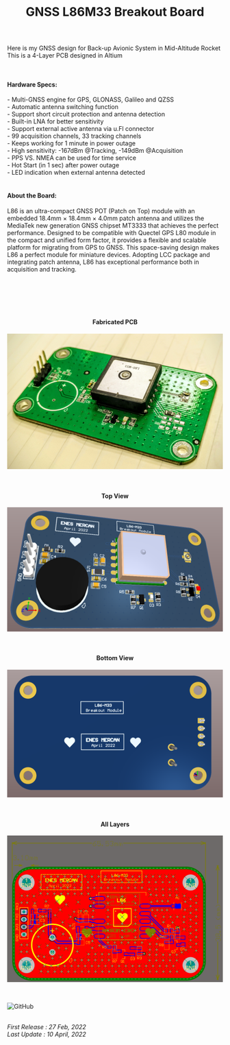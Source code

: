 <!-- BAŞLIK -->
<h1> 
  <p align="center">
     GNSS L86M33 Breakout Board
  </p>
</h1>

</br>

<!-- GİRİŞ -->

<p> Here is my GNSS design for Back-up Avionic System in Mid-Altitude Rocket </br> This is a 4-Layer PCB designed in Altium </p>

</br>

<!-- ÖZELLİKLER -->
                        


<h4> Hardware Specs: </h4> 
- Multi-GNSS engine for GPS, GLONASS, Galileo and QZSS </br>
- Automatic antenna switching function </br>
- Support short circuit protection and antenna detection </br>
- Built-in LNA for better sensitivity </br>
- Support external active antenna via u.Fl connector </br>
- 99 acquisition channels, 33 tracking channels </br>
- Keeps working for 1 minute in power outage </br>
- High sensitivity: -167dBm @Tracking, -149dBm @Acquisition </br>
- PPS VS. NMEA can be used for time service </br>
- Hot Start (in 1 sec) after power outage </br>
- LED indication when external antenna detected

</br>
</br>

<!-- HAKKINDA -->

<h4> About the Board: </h4> 
<p> L86 is an ultra-compact GNSS POT (Patch on Top) module with an embedded 18.4mm × 18.4mm × 4.0mm patch antenna and utilizes the MediaTek new generation GNSS chipset MT3333 that achieves the perfect performance. Designed to be compatible with Quectel GPS L80 module in the compact and unified form factor, it provides a flexible and scalable platform for migrating from GPS to GNSS. This space-saving design makes L86 a perfect module for miniature devices. Adopting LCC package and integrating patch antenna, L86 has exceptional performance both in acquisition and tracking. </p>

</br>

<h1> 
  <p align="center">
  </p>
</h1>


<!-- GÖRSELLER -->

<br/>

<H4 align="center"> Fabricated PCB </H4>
<p align="center">
<img src="./Images/Assembled - Top View 3D.jpg"></p>
                        
<br/>

<H4 align="center"> Top View </H4>
 <p align="center">
  <img src="./Images/Top View 3D.png"></p>


<br/>

<H4 align="center"> Bottom View </H4>
<p align="center">
<img src="./Images/Bottom View 3D.png"></p>

<br/>

<H4 align="center"> All Layers </H4>
<p align="center">
<img src="./Images/Multilayer View.png"></p>

<br/>

![GitHub](https://img.shields.io/github/license/enesmrcn/PCB-Design)   

<br/> <i>First Release : 27 Feb, 2022</i>
<br/> <i>Last Update : 10 April, 2022</i>
